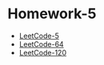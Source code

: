 # Homework-5

- [LeetCode-5](./LeetCode-5/README.md)
- [LeetCode-64](./LeetCode-64/README.md)
- [LeetCode-120](./LeetCode-120/README.md)